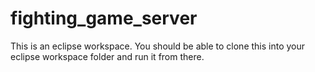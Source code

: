 # fighting_game_server
This is an eclipse workspace. You should be able to clone this into your eclipse workspace folder and run it from there.
